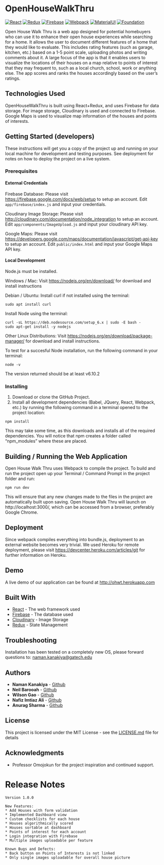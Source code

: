 # OpenHouseWalkThru
[![React](https://img.shields.io/badge/React-15.4.2-blue.svg)](https://img.shields.io/badge/React-15.4.2-blue.svg)  [![Redux](https://img.shields.io/badge/Redux-3.6.0-blue.svg)](https://img.shields.io/badge/Redux-3.6.0-blue.svg)  [![Firebase](https://img.shields.io/badge/Firebase-3.6.10-blue.svg)](https://img.shields.io/badge/Firebase-3.6.10-blue.svg)  [![Webpack](https://img.shields.io/badge/Webpack-2.2.1-blue.svg)](https://img.shields.io/badge/Webpack-2.2.1-blue.svg)  [![MaterialUI](https://img.shields.io/badge/MaterialUI-0.17.0-42ebf4.svg)](https://img.shields.io/badge/MaterialUI-0.17.0-42ebf4.svg)  [![Foundation](https://img.shields.io/badge/Foundation-6.2.0-42ebf4.svg)](https://img.shields.io/badge/Foundation-6.2.0-42ebf4.svg)

Open House Walk Thru is a web app designed for potential homebuyers who can use it to enhance their open house experiences while searching for a home. It allows the user to document different features of a home that they would like to evaluate. This includes rating features (such as garage, kitchen, etc.) based on a 1-5 point scale, uploading photos and writing comments about it. A large focus of the app is that it enables users to visualize the locations of their houses on a map relative to points of interest that they may frequent to, such as a local church, school, work or anything else. The app scores and ranks the houses accordingly based on the user’s ratings.

## Technologies Used

OpenHouseWalkThru is built using React+Redux, and uses Firebase for data storage. For image storage, Cloudinary is used and connected to Firebase. Google Maps is used to visualize map information of the houses and points of interests.

## Getting Started (developers)

These instructions will get you a copy of the project up and running on your local machine for development and testing purposes. See deployment for notes on how to deploy the project on a live system.

### Prerequisites

#### External Credentials

Firebase Database: Please visit https://firebase.google.com/docs/web/setup to setup an account.
Edit ```app/firebase/index.js``` and input your credentials.

Cloudinary Image Storage: Please visit http://cloudinary.com/documentation/node_integration to setup an account.
Edit ```app/components/ImageUpload.js``` and input your cloudinary API key.

Google Maps: Please visit https://developers.google.com/maps/documentation/javascript/get-api-key to setup an account.
Edit ```public/index.html``` and input your Google Maps API key.

#### Local Development

Node.js must be installed.

Windows / Mac:
Visit https://nodejs.org/en/download/ for download and install instructions

Debian / Ubuntu:
Install curl if not installed using the terminal:
```
sudo apt install curl
```
Install Node using the terminal:
```
curl -sL https://deb.nodesource.com/setup_6.x | sudo -E bash -
sudo apt-get install -y nodejs
```
Other Linux Distributions:
Visit https://nodejs.org/en/download/package-manager/ for download and install instructions.

To test for a succesful Node installation, run the following command in your terminal:
```
node -v
```
The version returned should be at least v6.10.2

### Installing

1) Download or clone the GitHub Project.
2) Install all development dependencies (Babel, JQuery, React, Webpack, etc.) by running the following command in a terminal opened to the project location:
```
npm install
```

This may take some time, as this downloads and installs all of the required dependencies. You will notice that npm creates a folder called “npm_modules” where these are placed.

## Building / Running the Web Application

Open House Walk Thru uses Webpack to compile the project. To build and run the project open up your Terminal / Command Prompt in the project folder and run:
```
npm run dev
```
This will ensure that any new changes made to the files in the project are automatically built upon saving. Open House Walk Thru will launch on http://localhost:3000/, which can be accessed from a browser, preferably Google Chrome.

## Deployment

Since webpack compiles everything into bundle.js, deployment to an external website becomes very trivial. We used Heroku for remote deployment, please visit https://devcenter.heroku.com/articles/git for further information on Heroku.

## Demo

A live demo of our application can be found at http://ohwt.herokuapp.com 

## Built With

* [React](https://facebook.github.io/react/) - The web framework used
* [Firebase](https://console.firebase.google.com) - The database used
* [Cloudinary](cloudinary.com) - Image Storage
* [Redux](http://redux.js.org/) - State Management 

## Troubleshooting

Installation has been tested on a completely new OS, please forward questions to: naman.kanakiya@gatech.edu

## Authors

* **Naman Kanakiya** - [Github](https://github.com/namankanakiya)
* **Neil Barooah** - [Github](https://github.com/neilbarooah)
* **Wilson Gao** - [Github](https://github.com/Batou8)
* **Nafiz Imtiaz Ali** - [Github](https://github.com/nafiz007)
* **Anurag Sharma** - [Github](https://github.com/anuragsv)


## License

This project is licensed under the MIT License - see the [LICENSE.md](LICENSE.md) file for details

## Acknowledgments

* Professor Omojokun for the project inspiration and continued support.

# Release Notes

```
Version 1.0.0
```
```
New Features:
* Add Houses with form validation
* Implemented Dashboard view
* Custom checklists for each house
* Houses algorithmically scored
* Houses sortable at dashboard
* Points of interest for each account
* Login integration with Firebase
* Multiple images uploadable per feature

Known Bugs and Defects:
* Back button on Points of Interests is not linked
* Only single images uploadable for overall house picture
```
